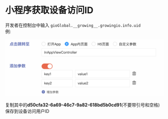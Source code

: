 # 小程序获取设备访问ID

开发者在控制台中输入 `gioGlobal.__growing__.growingio.info.uid`  
例:

![](../../../.gitbook/assets/image%20%28156%29.png)

复制其中的**d50cfa32-6a69-46c7-9a82-618bd5b0cd91**\(不要带引号和空格\)保存到设备访问用户ID  


